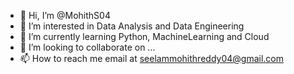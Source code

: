 - 👋 Hi, I’m @MohithS04
- 👀 I’m interested in Data Analysis and Data Engineering
- 🌱 I’m currently learning Python, MachineLearning and Cloud
- 💞️ I’m looking to collaborate on ...
- 📫 How to reach me email at seelammohithreddy04@gmail.com

<!---
MohithS04/MohithS04 is a ✨ special ✨ repository because its `README.md` (this file) appears on your GitHub profile.
You can click the Preview link to take a look at your changes.
--->
